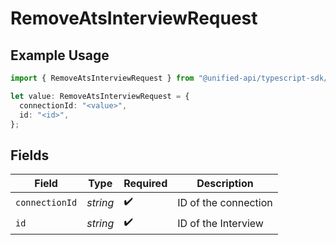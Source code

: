 # RemoveAtsInterviewRequest

## Example Usage

```typescript
import { RemoveAtsInterviewRequest } from "@unified-api/typescript-sdk/sdk/models/operations";

let value: RemoveAtsInterviewRequest = {
  connectionId: "<value>",
  id: "<id>",
};
```

## Fields

| Field                | Type                 | Required             | Description          |
| -------------------- | -------------------- | -------------------- | -------------------- |
| `connectionId`       | *string*             | :heavy_check_mark:   | ID of the connection |
| `id`                 | *string*             | :heavy_check_mark:   | ID of the Interview  |